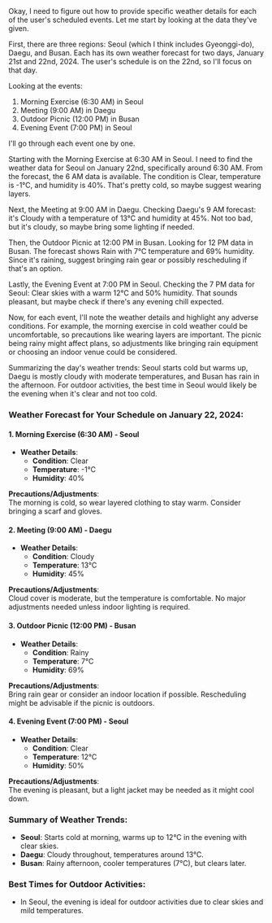 <think>
Okay, I need to figure out how to provide specific weather details for each of the user's scheduled events. Let me start by looking at the data they've given.

First, there are three regions: Seoul (which I think includes Gyeonggi-do), Daegu, and Busan. Each has its own weather forecast for two days, January 21st and 22nd, 2024. The user's schedule is on the 22nd, so I'll focus on that day.

Looking at the events:
1. Morning Exercise (6:30 AM) in Seoul
2. Meeting (9:00 AM) in Daegu
3. Outdoor Picnic (12:00 PM) in Busan
4. Evening Event (7:00 PM) in Seoul

I'll go through each event one by one.

Starting with the Morning Exercise at 6:30 AM in Seoul. I need to find the weather data for Seoul on January 22nd, specifically around 6:30 AM. From the forecast, the 6 AM data is available. The condition is Clear, temperature is -1°C, and humidity is 40%. That's pretty cold, so maybe suggest wearing layers.

Next, the Meeting at 9:00 AM in Daegu. Checking Daegu's 9 AM forecast: it's Cloudy with a temperature of 13°C and humidity at 45%. Not too bad, but it's cloudy, so maybe bring some lighting if needed.

Then, the Outdoor Picnic at 12:00 PM in Busan. Looking for 12 PM data in Busan. The forecast shows Rain with 7°C temperature and 69% humidity. Since it's raining, suggest bringing rain gear or possibly rescheduling if that's an option.

Lastly, the Evening Event at 7:00 PM in Seoul. Checking the 7 PM data for Seoul: Clear skies with a warm 12°C and 50% humidity. That sounds pleasant, but maybe check if there's any evening chill expected.

Now, for each event, I'll note the weather details and highlight any adverse conditions. For example, the morning exercise in cold weather could be uncomfortable, so precautions like wearing layers are important. The picnic being rainy might affect plans, so adjustments like bringing rain equipment or choosing an indoor venue could be considered.

Summarizing the day's weather trends: Seoul starts cold but warms up, Daegu is mostly cloudy with moderate temperatures, and Busan has rain in the afternoon. For outdoor activities, the best time in Seoul would likely be the evening when it's clear and not too cold.
</think>

### Weather Forecast for Your Schedule on January 22, 2024:

#### 1. **Morning Exercise (6:30 AM) - Seoul**
- **Weather Details**:  
  - **Condition**: Clear  
  - **Temperature**: -1°C  
  - **Humidity**: 40%  

**Precautions/Adjustments**:  
The morning is cold, so wear layered clothing to stay warm. Consider bringing a scarf and gloves.

#### 2. **Meeting (9:00 AM) - Daegu**
- **Weather Details**:  
  - **Condition**: Cloudy  
  - **Temperature**: 13°C  
  - **Humidity**: 45%  

**Precautions/Adjustments**:  
Cloud cover is moderate, but the temperature is comfortable. No major adjustments needed unless indoor lighting is required.

#### 3. **Outdoor Picnic (12:00 PM) - Busan**
- **Weather Details**:  
  - **Condition**: Rainy  
  - **Temperature**: 7°C  
  - **Humidity**: 69%  

**Precautions/Adjustments**:  
Bring rain gear or consider an indoor location if possible. Rescheduling might be advisable if the picnic is outdoors.

#### 4. **Evening Event (7:00 PM) - Seoul**
- **Weather Details**:  
  - **Condition**: Clear  
  - **Temperature**: 12°C  
  - **Humidity**: 50%  

**Precautions/Adjustments**:  
The evening is pleasant, but a light jacket may be needed as it might cool down.

### Summary of Weather Trends:
- **Seoul**: Starts cold at morning, warms up to 12°C in the evening with clear skies.
- **Daegu**: Cloudy throughout, temperatures around 13°C.
- **Busan**: Rainy afternoon, cooler temperatures (7°C), but clears later.

### Best Times for Outdoor Activities:
- In Seoul, the evening is ideal for outdoor activities due to clear skies and mild temperatures.